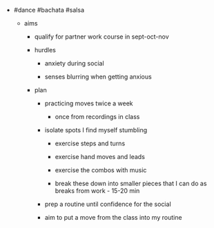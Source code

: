 - #dance #bachata #salsa
	 - aims

		 - qualify for partner work course in sept-oct-nov


		 - hurdles

			 - anxiety during social


			 - senses blurring when getting anxious


		 - plan

			 - practicing moves twice a week

				 - once from recordings in class


			 - isolate spots I find myself stumbling

				 - exercise steps and turns


				 - exercise hand moves and leads


				 - exercise the combos with music


				 - break these down into smaller pieces that I can do as breaks from work - 15-20 min


			 - prep a routine until confidence for the social


			 - aim to put a move from the class into my routine
